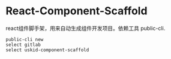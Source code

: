 # React-Component-Scaffold

react组件脚手架，用来自动生成组件开发项目。依赖工具 public-cli.

```shell
public-cli new
select gitlab
select uskid-component-scaffold
```

